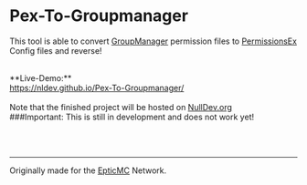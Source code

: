 # Pex-To-Groupmanager
This tool is able to convert <a href="http://wiki.mc-ess.net/wiki/Group_Manager">GroupManager</a> permission files to <a href="https://github.com/PEXPlugins/PermissionsEx/wiki/Commands">PermissionsEx</a> Config files and reverse!

<br>
**Live-Demo:**<br>
<a href="https://nldev.github.io/Pex-To-Groupmanager/">https://nldev.github.io/Pex-To-Groupmanager/</a>
<br><br>
Note that the finished project will be hosted on <a href="https://nulldev.org">NullDev.org</a>
<br>
###Important: This is still in development and does not work yet!

<br><br><hr>
<p>Originally made for the <a href="https://epticmc.com">EpticMC</a> Network.</p>
